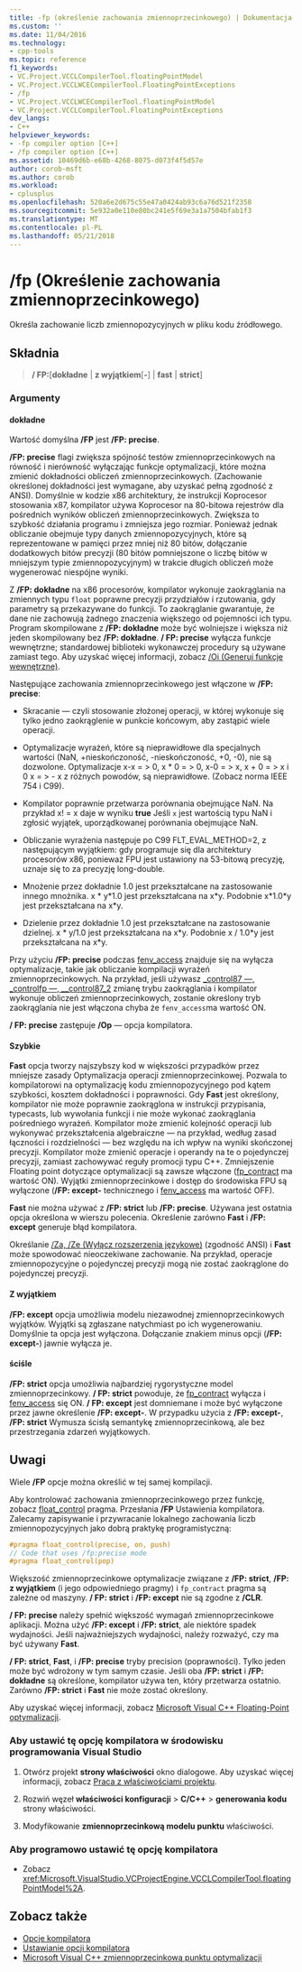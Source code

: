 ```yaml
---
title: -fp (określenie zachowania zmiennoprzecinkowego) | Dokumentacja firmy Microsoft
ms.custom: ''
ms.date: 11/04/2016
ms.technology:
- cpp-tools
ms.topic: reference
f1_keywords:
- VC.Project.VCCLCompilerTool.floatingPointModel
- VC.Project.VCCLWCECompilerTool.FloatingPointExceptions
- /fp
- VC.Project.VCCLWCECompilerTool.floatingPointModel
- VC.Project.VCCLCompilerTool.FloatingPointExceptions
dev_langs:
- C++
helpviewer_keywords:
- -fp compiler option [C++]
- /fp compiler option [C++]
ms.assetid: 10469d6b-e68b-4268-8075-d073f4f5d57e
author: corob-msft
ms.author: corob
ms.workload:
- cplusplus
ms.openlocfilehash: 520a6e2d675c55e47a0424ab93c6a76d521f2358
ms.sourcegitcommit: 5e932a0e110e80bc241e5f69e3a1a7504bfab1f3
ms.translationtype: MT
ms.contentlocale: pl-PL
ms.lasthandoff: 05/21/2018
---
```

# <a name="fp-specify-floating-point-behavior"></a>/fp (Określenie zachowania zmiennoprzecinkowego)

Określa zachowanie liczb zmiennopozycyjnych w pliku kodu źródłowego.

## <a name="syntax"></a>Składnia

> **/ FP:**[**dokładne** | **z wyjątkiem**[**-**] | **fast** | **strict**]

### <a name="arguments"></a>Argumenty

#### <a name="precise"></a>dokładne

Wartość domyślna **/FP** jest **/FP: precise**.

**/FP: precise** flagi zwiększa spójność testów zmiennoprzecinkowych na równość i nierówność wyłączając funkcje optymalizacji, które można zmienić dokładności obliczeń zmiennoprzecinkowych. (Zachowanie określonej dokładności jest wymagane, aby uzyskać pełną zgodność z ANSI). Domyślnie w kodzie x86 architektury, że instrukcji Koprocesor stosowania x87, kompilator używa Koprocesor na 80-bitowa rejestrów dla pośrednich wyników obliczeń zmiennoprzecinkowych. Zwiększa to szybkość działania programu i zmniejsza jego rozmiar. Ponieważ jednak obliczanie obejmuje typy danych zmiennopozycyjnych, które są reprezentowane w pamięci przez mniej niż 80 bitów, dołączanie dodatkowych bitów precyzji (80 bitów pomniejszone o liczbę bitów w mniejszym typie zmiennopozycyjnym) w trakcie długich obliczeń może wygenerować niespójne wyniki.

Z **/FP: dokładne** na x86 procesorów, kompilator wykonuje zaokrąglania na zmiennych typu `float` poprawne precyzji przydziałów i rzutowania, gdy parametry są przekazywane do funkcji. To zaokrąglanie gwarantuje, że dane nie zachowują żadnego znaczenia większego od pojemności ich typu. Program skompilowane z **/FP: dokładne** może być wolniejsze i większa niż jeden skompilowany bez **/FP: dokładne**. **/ FP: precise** wyłącza funkcje wewnętrzne; standardowej biblioteki wykonawczej procedury są używane zamiast tego. Aby uzyskać więcej informacji, zobacz [/Oi (Generuj funkcje wewnętrzne)](../../build/reference/oi-generate-intrinsic-functions.md).

Następujące zachowania zmiennoprzecinkowego jest włączone w **/FP: precise**:

- Skracanie — czyli stosowanie złożonej operacji, w której wykonuje się tylko jedno zaokrąglenie w punkcie końcowym, aby zastąpić wiele operacji.

- Optymalizacje wyrażeń, które są nieprawidłowe dla specjalnych wartości (NaN, +nieskończoność, -nieskończoność, +0, -0), nie są dozwolone. Optymalizacje x-x = > 0, x * 0 = > 0, x-0 = > x, x + 0 = > x i 0 x = > - x z różnych powodów, są nieprawidłowe. (Zobacz norma IEEE 754 i C99).

- Kompilator poprawnie przetwarza porównania obejmujące NaN. Na przykład x! = x daje w wyniku **true** Jeśli `x` jest wartością typu NaN i zgłosić wyjątek, uporządkowanej porównania obejmujące NaN.

- Obliczanie wyrażenia następuje po C99 FLT_EVAL_METHOD=2, z następującym wyjątkiem: gdy programuje się dla architektury procesorów x86, ponieważ FPU jest ustawiony na 53-bitową precyzję, uznaje się to za precyzję long-double.

- Mnożenie przez dokładnie 1.0 jest przekształcane na zastosowanie innego mnożnika. x * y\*1.0 jest przekształcana na x\*y. Podobnie x\*1.0\*y jest przekształcana na x\*y.

- Dzielenie przez dokładnie 1.0 jest przekształcane na zastosowanie dzielnej. x * y/1.0 jest przekształcana na x\*y. Podobnie x / 1.0\*y jest przekształcana na x\*y.

Przy użyciu **/FP: precise** podczas [fenv_access](../../preprocessor/fenv-access.md) znajduje się na wyłącza optymalizacje, takie jak obliczanie kompilacji wyrażeń zmiennoprzecinkowych. Na przykład, jeśli używasz [_control87 —, _controlfp —, \__control87_2](../../c-runtime-library/reference/control87-controlfp-control87-2.md) zmianę trybu zaokrąglania i kompilator wykonuje obliczeń zmiennoprzecinkowych, zostanie określony tryb zaokrąglania nie jest włączona chyba że `fenv_access`ma wartość ON.

**/ FP: precise** zastępuje **/Op** — opcja kompilatora.

#### <a name="fast"></a>Szybkie

**Fast** opcja tworzy najszybszy kod w większości przypadków przez mniejsze zasady Optymalizacja operacji zmiennoprzecinkowej. Pozwala to kompilatorowi na optymalizację kodu zmiennopozycyjnego pod kątem szybkości, kosztem dokładności i poprawności. Gdy **Fast** jest określony, kompilator nie może poprawnie zaokrąglona w instrukcji przypisania, typecasts, lub wywołania funkcji i nie może wykonać zaokrąglania pośredniego wyrażeń. Kompilator może zmienić kolejność operacji lub wykonywać przekształcenia algebraiczne — na przykład, według zasad łączności i rozdzielności — bez względu na ich wpływ na wyniki skończonej precyzji. Kompilator może zmienić operacje i operandy na te o pojedynczej precyzji, zamiast zachowywać reguły promocji typu C++. Zmniejszenie Floating point dotyczące optymalizacji są zawsze włączone ([fp_contract](../../preprocessor/fp-contract.md) ma wartość ON). Wyjątki zmiennoprzecinkowe i dostęp do środowiska FPU są wyłączone (**/FP: except-** technicznego i [fenv_access](../../preprocessor/fenv-access.md) ma wartość OFF).

**Fast** nie można używać z **/FP: strict** lub **/FP: precise**. Używana jest ostatnia opcja określona w wierszu polecenia. Określenie zarówno **Fast** i **/FP: except** generuje błąd kompilatora.

Określanie [/Za, /Ze (Wyłącz rozszerzenia językowe)](../../build/reference/za-ze-disable-language-extensions.md) (zgodność ANSI) i **Fast** może spowodować nieoczekiwane zachowanie. Na przykład, operacje zmiennopozycyjne o pojedynczej precyzji mogą nie zostać zaokrąglone do pojedynczej precyzji.

#### <a name="except"></a>Z wyjątkiem

**/FP: except** opcja umożliwia modelu niezawodnej zmiennoprzecinkowych wyjątków. Wyjątki są zgłaszane natychmiast po ich wygenerowaniu. Domyślnie ta opcja jest wyłączona. Dołączanie znakiem minus opcji (**/FP: except-**) jawnie wyłącza je.

#### <a name="strict"></a>ściśle

**/FP: strict** opcja umożliwia najbardziej rygorystyczne model zmiennoprzecinkowy. **/ FP: strict** powoduje, że [fp_contract](../../preprocessor/fp-contract.md) wyłącza i [fenv_access](../../preprocessor/fenv-access.md) się ON. **/ FP: except** jest domniemane i może być wyłączone przez jawne określenie **/FP: except-**. W przypadku użycia z **/FP: except-**, **/FP: strict** Wymusza ścisłą semantykę zmiennoprzecinkową, ale bez przestrzegania zdarzeń wyjątkowych.

## <a name="remarks"></a>Uwagi

Wiele **/FP** opcje można określić w tej samej kompilacji.

Aby kontrolować zachowania zmiennoprzecinkowego przez funkcję, zobacz [float_control](../../preprocessor/float-control.md) pragma. Przesłania **/FP** Ustawienia kompilatora. Zalecamy zapisywanie i przywracanie lokalnego zachowania liczb zmiennopozycyjnych jako dobrą praktykę programistyczną:

```cpp
#pragma float_control(precise, on, push)
// Code that uses /fp:precise mode
#pragma float_control(pop)
```

Większość zmiennoprzecinkowe optymalizacje związane z **/FP: strict**, **/FP: z wyjątkiem** (i jego odpowiedniego pragmy) i `fp_contract` pragma są zależne od maszyny. **/ FP: strict** i **/FP: except** nie są zgodne z **/CLR**.

**/ FP: precise** należy spełnić większość wymagań zmiennoprzecinkowe aplikacji. Można użyć **/FP: except** i **/FP: strict**, ale niektóre spadek wydajności. Jeśli najważniejszych wydajności, należy rozważyć, czy ma być używany **Fast**.

**/ FP: strict**, **Fast**, i **/FP: precise** tryby precision (poprawności). Tylko jeden może być wdrożony w tym samym czasie. Jeśli oba **/FP: strict** i **/FP: dokładne** są określone, kompilator używa ten, który przetwarza ostatnio. Zarówno **/FP: strict** i **Fast** nie może zostać określony.

Aby uzyskać więcej informacji, zobacz [Microsoft Visual C++ Floating-Point optymalizacji](floating-point-optimization.md).

### <a name="to-set-this-compiler-option-in-the-visual-studio-development-environment"></a>Aby ustawić tę opcję kompilatora w środowisku programowania Visual Studio

1. Otwórz projekt **strony właściwości** okno dialogowe. Aby uzyskać więcej informacji, zobacz [Praca z właściwościami projektu](../../ide/working-with-project-properties.md).

1. Rozwiń węzeł **właściwości konfiguracji** > **C/C++** > **generowania kodu** strony właściwości.

1. Modyfikowanie **zmiennoprzecinkową modelu punktu** właściwości.

### <a name="to-set-this-compiler-option-programmatically"></a>Aby programowo ustawić tę opcję kompilatora

- Zobacz <xref:Microsoft.VisualStudio.VCProjectEngine.VCCLCompilerTool.floatingPointModel%2A>.

## <a name="see-also"></a>Zobacz także

- [Opcje kompilatora](compiler-options.md)
- [Ustawianie opcji kompilatora](setting-compiler-options.md)
- [Microsoft Visual C++ zmiennoprzecinkową punktu optymalizacji](floating-point-optimization.md)